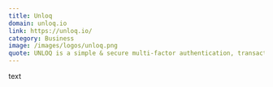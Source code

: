 ```yaml
---
title: Unloq
domain: unloq.io
link: https://unloq.io/
category: Business
image: /images/logos/unloq.png
quote: UNLOQ is a simple & secure multi-factor authentication, transaction authorisation and data encryption SaaS company based in London. UNLOQ provides their services to our startups for free.
---
```


text